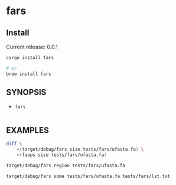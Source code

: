 # fars


## Install

Current release: 0.0.1

```bash
cargo install fars

# or
brew install fars

```

## SYNOPSIS

* `fars`

```text

```

## EXAMPLES

```bash
diff \
    <(target/debug/fars size tests/fars/ufasta.fa) \
    <(faops size tests/fars/ufasta.fa)

target/debug/fars region tests/fars/ufasta.fa

target/debug/fars some tests/fars/ufasta.fa tests/fars/lst.txt

```
